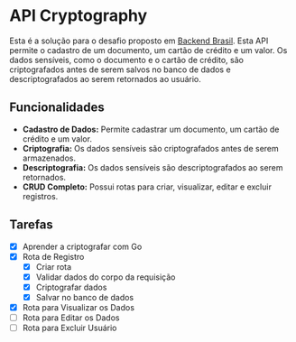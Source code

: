 # API Cryptography

Esta é a solução para o desafio proposto em [Backend Brasil](https://github.com/backend-br/desafios/blob/master/cryptography/PROBLEM.md). Esta API permite o cadastro de um documento, um cartão de crédito e um valor. Os dados sensíveis, como o documento e o cartão de crédito, são criptografados antes de serem salvos no banco de dados e descriptografados ao serem retornados ao usuário.

## Funcionalidades

- **Cadastro de Dados:** Permite cadastrar um documento, um cartão de crédito e um valor.
- **Criptografia:** Os dados sensíveis são criptografados antes de serem armazenados.
- **Descriptografia:** Os dados sensíveis são descriptografados ao serem retornados.
- **CRUD Completo:** Possui rotas para criar, visualizar, editar e excluir registros.

## Tarefas

- [X] Aprender a criptografar com Go
- [X] Rota de Registro
  - [X] Criar rota
  - [X] Validar dados do corpo da requisição
  - [X] Criptografar dados
  - [X] Salvar no banco de dados
- [X] Rota para Visualizar os Dados
- [ ] Rota para Editar os Dados
- [ ] Rota para Excluir Usuário
